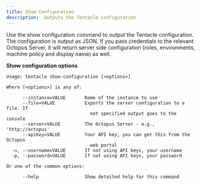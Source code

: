 ```yaml
---
title: Show Configuration
description:  Outputs the Tentacle configuration
---
```


Use the show configuration command to output the Tentacle configuration. The configuration is output as JSON. If you pass credentials to the relevant Octopus Server, it will return server side configuration (roles, environments, machine policy and display name) as well.

**Show configuration options**

```text
Usage: tentacle show-configuration [<options>]

Where [<options>] is any of:

      --instance=VALUE       Name of the instance to use
      --file=VALUE           Exports the server configuration to a file. If
                               not specified output goes to the console
      --server=VALUE         The Octopus Server - e.g., 'http://octopus'
      --apiKey=VALUE         Your API key; you can get this from the Octopus
                               web portal
  -u, --username=VALUE       If not using API keys, your username
  -p, --password=VALUE       If not using API keys, your password

Or one of the common options:

      --help                 Show detailed help for this command
```

